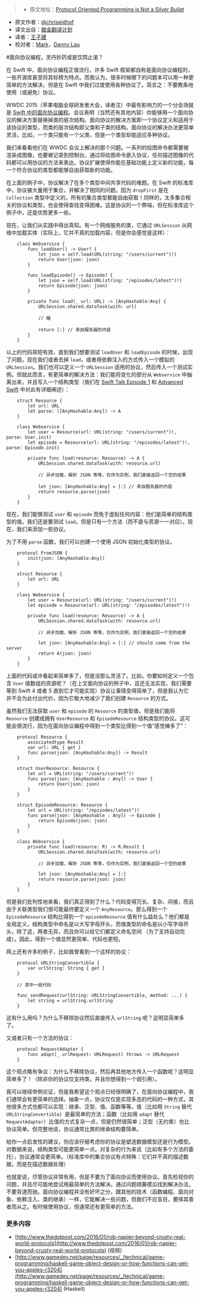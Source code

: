 > * 原文地址：[Protocol Oriented Programming is Not a Silver Bullet](http://chris.eidhof.nl/post/protocol-oriented-programming/)
* 原文作者：[@chriseidhof](http://www.twitter.com/chriseidhof/)
* 译文出自：[掘金翻译计划](https://github.com/xitu/gold-miner)
* 译者：[王子建](https://github.com/Romeo0906)
* 校对者：[Mark](https://github.com/marcmoore)，[Danny Lau](https://github.com/Danny1451)

#面向协议编程，灵丹妙药或是饮鸩止渴？

在 Swift 中，面向协议编程正值流行。许多 Swift  框架都自称是面向协议编程的，一些开源库甚至将其标榜为特点。而我认为，很多时候眼下的问题本可以用一种更简单的方法解决，但是在 Swift 中我们过度使用各种协议了。简言之：不要教条地使用（或避免）协议。

WWDC 2015（苹果电脑全球研发者大会，译者注）中最有影响力的一个分会场就是 [Swift 中的面向协议编程](https://developer.apple.com/videos/play/wwdc2015/408/)。会议表明（当然还有其他内容）你能够用一个面向协议的解决方案替换掉类的层次结构。面向协议的解决方案即一个协议定义和适用于该协议的类型，而类的层次结构即父类和子类的结构。面向协议的解决办法更简单灵活，比如，一个类只能有一个父类，但是一个类型却能适应多种协议。

我们来看看他们在 WWDC 会议上解决的那个问题。一系列的绘图命令都需要被渲染成图像，也要被记录到控制台。通过将绘图命令嵌入协议，任何描述图像的代码都可以用协议的方法来表达。协议扩展使得你能在基础功能上定义新的功能，每一个符合协议的类型都能够自由获取新的功能。

在上面的例子中，协议解决了在多个类型中间共享代码的难题。在 Swift 的标准库中，协议被大量用于集合，并解决了相同的问题。因为 `dropFirst` 是在 `Collection` 类型中定义的，所有的集合类型都能自由获取！同样的，太多集合相关的协议和类型，也会使得查找变得困难。这是协议的一个弊端，但在标准库这个例子中，还是优势更多一些。

现在，让我们从实践中得出真知。有一个网络服务的类，它通过 `URLSession` 从网络中加载实体（实际上，它并不真的加载内容，但是你会感觉是这样）：

```
    class Webservice {
        func loadUser() -> User? {
            let json = self.load(URL(string: "/users/current")!)
            return User(json: json)
        }

        func loadEpisode() -> Episode? {
            let json = self.load(URL(string: "/episodes/latest")!)
            return Episode(json: json)
        }

        private func load(_ url: URL) -> [AnyHashable:Any] {
            URLSession.shared.dataTask(with: url)

            // 略

            return [:] // 来自服务器的内容
        }
    }
```

以上的代码简短有效，直到我们想要测试 `loadUser` 和 `loadEpisode` 的时候，出现了问题。现在我们或者去掉  `load`，或者用依赖注入的方式传入一个模拟的 `URLSession`。我们也可以定义一个 `URLSession` 适用的协议，然后传入一个测试实例。但就此而言，有更简单的解决方法：我们能将变化的部分从 `Webservice` 中抽离出来，并且写入一个结构类型（我们在 [Swift Talk Episode 1](https://talk.objc.io/episodes/S01E01-networking) 和 [Advanced Swift](https://www.objc.io/books/advanced-swift/) 中对此有详细阐述）：

```
    struct Resource {
        let url: URL
        let parse: ([AnyHashable:Any]) -> A
    }

    class Webservice {
        let user = Resource(url: URL(string: "/users/current")!, parse: User.init)
        let episode = Resource(url: URL(string: "/episodes/latest")!, parse: Episode.init)

        private func load(resource: Resource) -> A {
            URLSession.shared.dataTask(with: resource.url)

            // 异步加载，解析 JSON 等等，仅作为实例，我们直接返回一个空的结果

            let json: [AnyHashable:Any] = [:] // 来自服务器的内容
            return resource.parse(json)
        }
    }
```

现在，我们能够测试 `user` 和 `episode` 而免于虚拟任何内容：他们是简单的结构类型的值。我们还是要测试 `load`，但是只有一个方法（而不是与资源一一对应）。现在，我们来添加一些协议。

为了不用 `parse` 函数，我们可以创建一个使用 JSON 初始化类型的协议。

```
    protocol FromJSON {
        init(json: [AnyHashable:Any])
    }

    struct Resource {
        let url: URL
    }

    class Webservice {
        let user = Resource(url: URL(string: "/users/current")!)
        let episode = Resource(url: URL(string: "/episodes/latest")!)

        private func load(resource: Resource) -> A {
            URLSession.shared.dataTask(with: resource.url)

            // 异步加载，解析 JSON 等等，仅作为实例，我们直接返回一个空的结果

            let json: [AnyHashable:Any] = [:] // should come from the server
            return A(json: json)
        }
    }
```

上面的代码或许看起来简单多了，但是没那么灵活了。比如，你要如何定义一个包含 `User` 值数组的资源呢？（在上文面向协议的例子中，这还无法实现，我们需要等到 Swift 4 或者 5 直到它才可能实现）协议让事情变得简单了，但是我认为它并不会为此付出代价，因为它极大地减少了我们创建 `Resource` 的方式。

虽然我们无法获取 `user` 和 `episode` 的 `Resource` 的类型值，但是我们能将 `Resource` 创建成拥有 `UserResource` 和 `EpisodeResource` 结构类型的协议。这可能会很流行，因为在面向协议编程中得到一个类型比得到一个值“感觉棒多了”：

```
    protocol Resource {
        associatedtype Result
        var url: URL { get }
        func parse(json: [AnyHashable:Any]) -> Result
    }

    struct UserResource: Resource {
        let url = URL(string: "/users/current")!
        func parse(json: [AnyHashable : Any]) -> User {
            return User(json: json)
        }
    }

    struct EpisodeResource: Resource {
        let url = URL(string: "/episodes/latest")!
        func parse(json: [AnyHashable : Any]) -> Episode {
            return Episode(json: json)
        }
    }

    class Webservice {
        private func load(resource: R) -> R.Result {
            URLSession.shared.dataTask(with: resource.url)

            // 异步加载，解析 JSON 等等，仅作为实例，我们直接返回一个空的结果

            let json: [AnyHashable:Any] = [:]
            return resource.parse(json: json)
        }
    }
```

但是我们批判性地来看，我们真正得到了什么？代码变得冗长、复杂、间接，而且由于关联类型我们很可能最终要定义一个 `AnyResource`。那么得到一个 `EpisodeResource` 结构比得到一个 `episodeResource` 值有什么益处么？他们都是全局定义，结构类型中命名是以大写字母开头，而值类型的命名是以小写字母开头，除了这，两者无异，而且你可以给它们都定义命名空间 （为了支持自动完成）。因此，得到一个值显然更简单、代码也更短。

网上还有许多的例子，比如我曾看到一个这样的协议：

```
    protocol URLStringConvertible {
        var urlString: String { get }
    }

    // 其中一段代码

    func sendRequest(urlString: URLStringConvertible, method: ...) {
        let string = urlString.urlString
    }
```

这有什么用吗？为什么不移除协议然后直接传入 `urlString` 呢？这明显简单多了。

又或者只有一个方法的协议：

```
    protocol RequestAdapter {
        func adapt(_ urlRequest: URLRequest) throws -> URLRequest
    }
```

这个观点略有争议：为什么不移除协议，然后再其他地方传入一个函数呢？这明显简单多了！（除非你的协议仅支持类，并且你想得到一个弱引用）。

我可以继续举例论证，但是我希望这个观点已经很明确了，在面向协议编程中，我们通常会有更简单的选择。抽象一点，协议仅仅是实现多态的代码的一种方式，其他很多方式也都可以实现：继承、泛型、值、函数等等。值（比如用 `String` 替代 `URLStringConvertible`）是最简单的方法；函数（比如用 `adapt` 替代 `RequestAdapter`）比值的方式复杂一点，但是仍然很简单；泛型（无约束）也比协议简单。但完整地说，协议通常比类的继承结构要简单。

给你一点启发性的建议，你应该仔细考虑你的协议是塑造数据模型还是行为模型。对数据来说，结构类型可能更简单一点。对复杂的行为来说（比如有多个方法的委托），协议通常会更简单。（标准库中的集合协议有点特殊：它们并不真的描述数据，而是在描述数据处理）

也就是说，尽管协议非常有用，但是不要为了面向协议而使用协议。首先检视你的问题，并且尽可能地尝试用最简单的方法解决。通过问题顺藤摸瓜找到解决办法，不要背道而驰。面向协议编程并没有好坏之分，跟其他的技术（函数编程、面向对象、依赖注入、类的继承）一样，它能解决一些问题，但我们不应盲目，要择其善者而从之。有时候使用协议，但通常还有更简单的方法。

### 更多内容

*   [http://www.thedotpost.com/2016/01/rob-napier-beyond-crusty-real-world-protocols](http://www.thedotpost.com/2016/01/rob-napier-beyond-crusty-real-world-protocols) (视频)
*   [http://www.gamedev.net/page/resources/_/technical/game-programming/haskell-game-object-design-or-how-functions-can-get-you-apples-r3204](http://www.gamedev.net/page/resources/_/technical/game-programming/haskell-game-object-design-or-how-functions-can-get-you-apples-r3204) (Haskell)